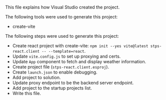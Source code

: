 This file explains how Visual Studio created the project.

The following tools were used to generate this project:
- create-vite

The following steps were used to generate this project:
- Create react project with create-vite: `npm init --yes vite@latest stps-react.client -- --template=react`.
- Update `vite.config.js` to set up proxying and certs.
- Update `App` component to fetch and display weather information.
- Create project file (`stps-react.client.esproj`).
- Create `launch.json` to enable debugging.
- Add project to solution.
- Update proxy endpoint to be the backend server endpoint.
- Add project to the startup projects list.
- Write this file.
